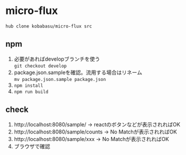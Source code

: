 # micro-flux

```
hub clone kobabasu/micro-flux src
```

## npm
1. 必要があればdevelopブランチを使う  
   `git checkout develop`
1. package.json.sampleを確認。流用する場合はリネーム  
   `mv package.json.sample package.json`
1. `npm install`
1. `npm run build`

## check
1. http://localhost:8080/sample/ -> reactのボタンなどが表示されればOK
1. http://localhost:8080/sample/counts -> No Matchが表示されればOK
1. http://localhost:8080/sample/xxx -> No Matchが表示されればOK
1. ブラウザで確認
